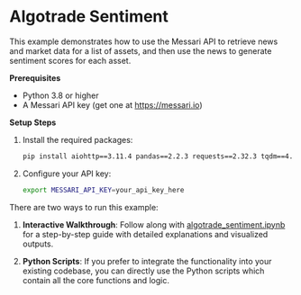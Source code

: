 # Algotrade Sentiment
This example demonstrates how to use the Messari API to retrieve news and market data for a list of assets, and then use the news to generate sentiment scores for each asset.

 **Prerequisites**
 - Python 3.8 or higher
 - A Messari API key (get one at https://messari.io)

**Setup Steps**
 1. Install the required packages:
    ```bash
    pip install aiohttp==3.11.4 pandas==2.2.3 requests==2.32.3 tqdm==4.67.0
    ```

 2. Configure your API key:
    ```bash
    export MESSARI_API_KEY=your_api_key_here
    ```

There are two ways to run this example:

1. **Interactive Walkthrough**: Follow along with [algotrade_sentiment.ipynb](./algotrade_sentiment.ipynb) for a step-by-step guide with detailed explanations and visualized outputs.

2. **Python Scripts**: If you prefer to integrate the functionality into your existing codebase, you can directly use the Python scripts which contain all the core functions and logic.
